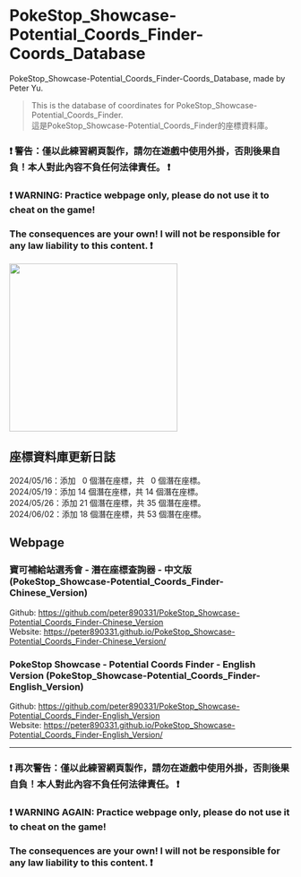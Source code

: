 # PokeStop_Showcase-Potential_Coords_Finder-Coords_Database

PokeStop_Showcase-Potential_Coords_Finder-Coords_Database, made by Peter Yu.
> This is the database of coordinates for PokeStop_Showcase-Potential_Coords_Finder.    
> 這是PokeStop_Showcase-Potential_Coords_Finder的座標資料庫。

### ❗ 警告：僅以此練習網頁製作，請勿在遊戲中使用外掛，否則後果自負！本人對此內容不負任何法律責任。 ❗    
### ❗ WARNING: Practice webpage only, please do not use it to cheat on the game!     
### The consequences are your own! I will not be responsible for any law liability to this content. ❗    
<img src= "https://github.com/peter890331/PokeStop_Showcase-Potential_Coords_Finder-Coords_Database/blob/figures/pokemon_go_icon.png" width="300px">

## 座標資料庫更新日誌
2024/05/16：添加 &nbsp;&nbsp;0 個潛在座標，共 &nbsp;&nbsp;0 個潛在座標。    
2024/05/19：添加 14 個潛在座標，共 14 個潛在座標。    
2024/05/26：添加 21 個潛在座標，共 35 個潛在座標。    
2024/06/02：添加 18 個潛在座標，共 53 個潛在座標。    

## Webpage
### 寶可補給站選秀會 - 潛在座標查詢器 - 中文版 (PokeStop_Showcase-Potential_Coords_Finder-Chinese_Version)
Github: https://github.com/peter890331/PokeStop_Showcase-Potential_Coords_Finder-Chinese_Version     
Website: https://peter890331.github.io/PokeStop_Showcase-Potential_Coords_Finder-Chinese_Version/

### PokeStop Showcase - Potential Coords Finder - English Version (PokeStop_Showcase-Potential_Coords_Finder-English_Version)
Github: https://github.com/peter890331/PokeStop_Showcase-Potential_Coords_Finder-English_Version     
Website: https://peter890331.github.io/PokeStop_Showcase-Potential_Coords_Finder-English_Version/

---

### ❗ 再次警告：僅以此練習網頁製作，請勿在遊戲中使用外掛，否則後果自負！本人對此內容不負任何法律責任。 ❗    
### ❗ WARNING AGAIN: Practice webpage only, please do not use it to cheat on the game!     
### The consequences are your own! I will not be responsible for any law liability to this content. ❗  
